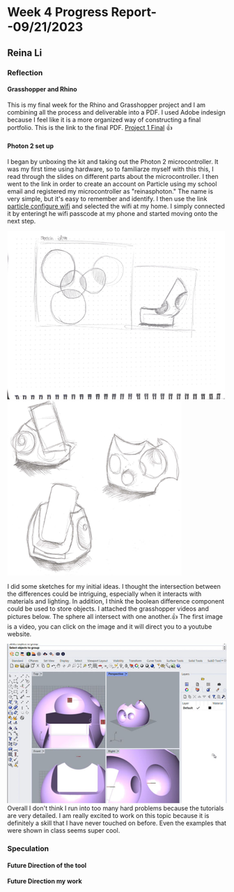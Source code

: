 # Week 4 Progress Report- -09/21/2023

## Reina Li

### Reflection
#### Grasshopper and Rhino
This is my final week for the Rhino and Grasshopper project and I am combining all the process and deliverable into a PDF. I used Adobe indesign because I feel like it is a more organized way of constructing a final portfolio. This is the link to the final PDF.
[Project 1 Final](https://acrobat.adobe.com/id/urn:aaid:sc:va6c2:835eadca-a92e-4743-af68-fa0d4c4ea2b3) :+1:

#### Photon 2 set up
I began by unboxing the kit and taking out the Photon 2 microcontroller. It was my first time using hardware, so to familiarze myself with this this, I read through the slides on different parts about the microcontroller. I then went to the link in order to create an account on Particle using my school email and registered my microcontroller as "reinasphoton." The name is very simple, but it's easy to remember and identify.
I then use the link [particle configure wifi](https://docs.particle.io/tools/developer-tools/configure-wi-fi/) and selected the wifi at my home. I simply connected it by enteringt he wifi passcode at my phone and started moving onto the next step. 

  <img src="https://github.com/Berkeley-MDes/tdf-fa23-reinali/blob/main/weekly-reports/847806332763262568.jpg" alt="Alt Text" width="500">
  <img src="https://github.com/Berkeley-MDes/tdf-fa23-reinali/blob/main/weekly-reports/Scannable%20Document%20on%20Sep%2013%2C%202023%20at%207_24_27%20PM_Page_2.jpg" alt="Alt Text" width="400">


I did some sketches for my initial ideas. I thought the intersection between the differences could be intriguing, especially when it interacts with materials and lighting. In addition, I think the boolean difference component could be used to store objects. I attached the grasshopper videos and pictures below. The sphere all intersect with one another.:+1: The first image is a video, you can click on the image and it will direct you to a youtube website. 

[![process](https://github.com/Berkeley-MDes/tdf-fa23-reinali/blob/main/weekly-reports/1.JPG)](https://www.youtube.com/watch?v=9zOVLTQ9S98)
Overall I don't think I run into too many hard problems because the tutorials are very detailed. I am really excited to work on this topic because it is definitely a skill that I have never touched on before. Even the examples that were shown in class seems super cool. 

### Speculation
#### Future Direction of the tool

#### Future Direction my work
